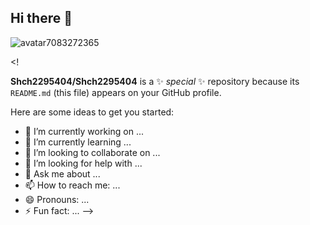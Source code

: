 ## Hi there 👋


![avatar7083272365](https://github.com/Shch2295404/Shch2295404/assets/166839614/10142b6b-9b41-4d57-b790-9c6bf107b6e7)


<!

**Shch2295404/Shch2295404** is a ✨ _special_ ✨ repository because its `README.md` (this file) appears on your GitHub profile.

Here are some ideas to get you started:

- 🔭 I’m currently working on ...
- 🌱 I’m currently learning ...
- 👯 I’m looking to collaborate on ...
- 🤔 I’m looking for help with ...
- 💬 Ask me about ...
- 📫 How to reach me: ...
- 😄 Pronouns: ...
- ⚡ Fun fact: ...
-->
